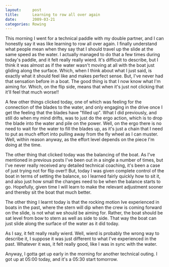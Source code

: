 ```yaml
---
layout:     post
title:      Learning to row all over again
date:       2009-03-21
categories: Rowing
---
```

This morning I went for a technical paddle with my double partner, and I can honestly say it was like learning to row all over again. I finally understand what people mean when they say that I should travel up the slide at the same speed as the water. I actually managed to do that a few times during today's paddle, and it felt really really wierd. It's difficult to describe, but I think it was almost as if the water wasn't moving at all with the boat just gliding along the surface. Which, when I think about what I just said, is exactly what it should feel like and makes perfect sense. But, I've never had that sensation before in a boat. The good thing is that I now know what I'm aiming for. Which, on the flip side, means that when it's just not clicking that it'll feel that much worse!!

A few other things clicked today, one of which was feeling for the connection of the blades to the water, and only engaging in the drive once I get the feeling that the blades have "filled up". What I did previously, and still do when my mind drifts, was to just do the ergo action, which is to drop the blade into the water and pile on the power. Well, on the ergo there is no need to wait for the water to fill the blades up, as it's just a chain that I need to put as much effort into pulling away from the fly wheel as I can muster. Well, within reason anyway, as the effort level depends on the piece I'm doing at the time.

The other thing that clicked today was the balancing of the boat. As I've mentioned in previous posts I've been out in a single a number of times, but I've never really received any detailed technical coaching, it's been a case of just trying not for flip over!! But, today I was given complete control of the boat in terms of setting the balance, so I learned fairly quickly how to sit it, and also just how small the changes need to be when the balance starts to go. Hopefully, given time I will learn to make the relevant adjustment sooner and thereby sit the boat that much better.

The other thing I learnt today is that the rocking motion Ive experienced in boats in the past, where the stern will dip when the crew is coming forward on the slide, is not what we should be aiming for. Rather, the boat should be sat level from bow to stern as well as side to side. That way the boat can just slide along the surface of the water as it did today.

As I say, it felt really really wierd. Well, wierd is probably the wrong way to describe it, I suppose it was just different to what I've experienced in the past. Whatever it was, it felt really good, like I was in sync with the water.

Anyway, I gotta get up early in the morning for another technical outing. I got up at 05:00 today, and it's a 05:30 start tomorrow.